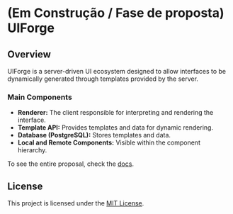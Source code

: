 # (Em Construção / Fase de proposta) UIForge

## Overview
UIForge is a server-driven UI ecosystem designed to allow interfaces to be dynamically generated through templates provided by the server.

### Main Components
- **Renderer:** The client responsible for interpreting and rendering the interface.
- **Template API:** Provides templates and data for dynamic rendering.
- **Database (PostgreSQL):** Stores templates and data.
- **Local and Remote Components:** Visible within the component hierarchy.



To see the entire proposal, check the [docs](./docs).

## License
This project is licensed under the [MIT License](LICENSE).
